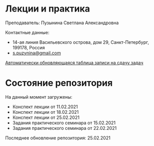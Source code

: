 # Лекции и практика

Преподаватель: Пузынина Светлана Александровна

Контактные данные:
+ 14-ая линия Васильевского острова, дом 29, Санкт-Петербург, 199178, Россия
+ s.puzynina@gmail.com

[Автоматически обновляющаяся таблица записи на сдачу задач](https://docs.google.com/spreadsheets/d/15gJt2zz7g4LpwFXTJsnL8thlpiabT79xNSt9tReH3dA/edit#gid=0)

# Состояние репозитория

На данный момент загружены:
+ Конспект лекции от 11.02.2021
+ Конспект лекции от 18.02.2021
+ Конспект лекции от 25.02.2021
+ Задания практического семинара от 15.02.2021
+ Задания практического семинара от 22.02.2021

Последнее обновление репозитория: 25.02.2021

